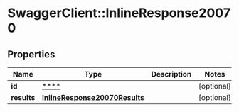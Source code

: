 # SwaggerClient::InlineResponse20070

## Properties
Name | Type | Description | Notes
------------ | ------------- | ------------- | -------------
**id** | [****](.md) |  | [optional] 
**results** | [**InlineResponse20070Results**](InlineResponse20070Results.md) |  | [optional] 

